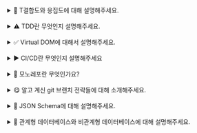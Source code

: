 <details>
<summary>🧲 T결합도와 응집도에 대해 설명해주세요.

 </summary>
<br/>
결합도와 응집도는 코드 설계의 품질을 결정하는 중요한 개념들입니다.
먼저, 결합도는 서로 다른 모듈 간에 상호 의존하고 있는 정도가 얼마나 높은지를 의미합니다. 만약 결합도가 낮으면 모듈의 독립성이 높아져 변경이 용이해지고 코드의 재사용성이 증가합니다. 반면, 결합도가 높으면 한 모듈이 변경될 때 다른 모듈도 영향을 받을 가능성이 커집니다. 이로 인해 한 부분을 수정하면 연쇄적인 변경이 발생할 가능성이 높은데, 이는 유지보수를 어렵게 만듭니다. 이상적인 설계를 위해서는 결합도를 낮추는 것이 중요합니다.
응집도는 모듈 내부 요소들이 얼마나 밀접하게 서로 관련되어 있는지를 의미합니다. 응집도가 높을수록 모듈 내부의 기능이 단일한 목적을 가지고 있습니다. 이러한 특성은 가독성과 유지보수성에 도움이 됩니다. 반대로 응집도가 낮으면 하나의 모듈이 여러 가지 역할을 수행하게 되어 코드가 복잡해지고, 예측 가능성이 낮아져 수정할 때 예상치 못한 부작용이 발생할 가능성이 높아집니다. 따라서 이상적인 코드 설계를 위해서는 응집도를 높이는 것이 중요합니다.
주로 결합도와 응집도는 서로 반비례하는 경향이 있습니다. 일반적으로 결합도가 낮을수록 응집도가 높아지고, 반대로 결합도가 높으면 응집도가 낮아지는 경우가 많습니다.
결합도 및 응집도와 관련된 예시를 설명해주실 수 있나요? 🤔
예를 들어, 하나의 모듈이 다른 모듈의 내부 구현에 직접 접근한다면 결합도가 높은 상태입니다. 인터페이스를 통해 의존 관계를 느슨하게 만들면 결합도를 낮출 수 있습니다.
한편, 하나의 파일에서 사용자 인증과 데이터베이스 처리를 함께 담당한다면 응집도가 낮다고 볼 수 있습니다. 이러한 경우 인증 관련 로직과 데이터베이스 처리를 분리하여 각각의 책임을 명확히 하면 응집도를 높일 수 있습니다.

</details>
<br/>

<details>
<summary>⚠️ TDD란 무엇인지 설명해주세요.</summary>
<br/>
TDD(Test-Driven Development)는 소프트웨어 개발 방법론 중 하나로, **테스트를 먼저 작성한 후 실제 코드를 작성하는 방법론**입니다.

TDD는 일반적으로 ‘Red-Green-Refactor’ 사이클을 따릅니다. 첫 번째 단계는 Red로, 실패하는 테스트를 작성하는 것입니다. 이 테스트는 아직 구현되지 않은 기능에 대한 테스트로, 코드가 이를 통과하지 못하는 상태에서 시작됩니다. 두 번째 단계는 Green으로, 테스트를 통과할 수 있도록 최소한의 코드를 작성합니다. 이 단계에서는 테스트를 통과시키는 것만 목표로 하여 코드를 간결하게 작성합니다. 마지막 단계는 Refactor로, 작성한 코드를 리팩토링하여 가독성이나 성능을 개선합니다. 이때 테스트는 여전히 통과해야 하므로, 리팩토링이 기능에 영향을 미치지 않도록 합니다.

## **TDD에는 어떤 장점이 있나요? 🤔**

TDD는 여러 장점이 있습니다.

첫째, **디버깅 시간을 단축**할 수 있습니다. 자동화된 테스트를 통해 오작동하는 영역을 쉽게 좁혀나갈 수 있습니다.

둘째, **리팩토링이 용이**해집니다. 작성된 테스트가 리팩토링 후에도 코드가 올바르게 동작하는지 확인해 주기 때문에, 코드를 수정하는 데 자신감을 가질 수 있습니다.

셋째, **좋은 설계가 유도**됩니다. 테스트를 통해 요구 사항을 명확하게 이해하고, 이를 바탕으로 더 나은 설계를 할 수 있습니다. 또 각 기능을 테스트하기 용이하게 만드는 과정에서 자연스럽게 좋은 설계가 유도됩니다.

처음에는 테스트를 작성하는 데 시간이 소요될 수 있지만, 장기적으로는 위와 같은 장점들로 인해 생산성이 오히려 높아지는 효과를 누릴 수 있습니다.

</details>
<br/>

<details>
<summary>✅ Virtual DOM에 대해서 설명해주세요.</summary>
<br/>
Virtual DOM은 React에서 사용되는 핵심 개념으로, **실제 DOM을 JS 객체 형태로 복제한 가벼운 사본**이라고 할 수 있습니다. 브라우저의 DOM은 구조적으로 복잡하고, 이를 직접 조작하는 작업은 성능 비용이 상당히 높습니다. Virtual DOM은 이를 개선하여 웹 애플리케이션의 성능을 최적화하기 위해 등장했습니다.

Virtual DOM의 핵심 아이디어는 **상태 변경이 발생할 때마다 전체 UI를 Virtual DOM에 반영하고, 이를 이전 상태와 비교하여 필요한 부분에 한해서 최소한의 DOM 업데이트를 수행**하는 것입니다. Virtual DOM을 업데이트하고 비교하는 일은, 실제 DOM을 조작하지 않고 메모리 상에서 업데이트와 비교가 이뤄지기 때문에 가볍고 빠르게 수행됩니다.

React에서 Virtual DOM을 활용되는 구체적인 과정은 다음과 같습니다.

1. **상태 변경**: 컴포넌트의 상태나 props가 변경되면 Virtual DOM이 다시 생성됩니다.
2. **재조정(Reconciliation)**: 비교 알고리즘을 이용해 새로운 Virtual DOM과 이전 Virtual DOM 간의 차이를 계산합니다.
3. **re-render**: 계산된 차이에 따라 실제 DOM에서 필요한 부분만 업데이트합니다.

Virtual DOM은 이처럼 DOM 업데이트의 비용을 줄이고, 브라우저 렌더링 성능을 개선합니다.

## **React는 비교(diffing) 알고리즘을 어떻게 효율화했나요? 🤔**

React는 O(n³)의 복잡도를 가질 수 있는 트리 비교 문제를, 휴리스틱을 통해 O(n)으로 최적화했습니다.

휴리스틱 알고리즘은 크게 두 가지 가정을 두고 있습니다

### **1. 서로 다른 타입의 두 요소는 서로 다른 트리를 만들어낸다.**

DOM 요소의 타입이 다르면(ex. `<div>` → `<span>`) 비교를 수행하지 않고, 해당 요소와 그 자식들을 모두 새로 생성합니다. 자식 요소들의 내용이 같더라도 이전의 트리를 모두 버리고 완전히 새로 만듭니다. 이는 비효율적으로 보일 수 있지만, 실제 애플리케이션에서 타입이 다른 경우는 보통 완전히 다른 컴포넌트로 교체되는 상황이 많기 때문에 이 가정이 대부분의 경우 효율적입니다.

만약 동일한 타입의 요소라면, 동일한 내역은 유지하고 변경된 속성만 갱신합니다.

```jsx
<div className="before" title="stuff" /><div className="after" title="stuff" />

```

예를 들어, 이 예시에서는 `className`만 수정합니다.

### **2. 개발자가 key prop을 통해, 여러 렌더링 사이에서 어떤 자식 엘리먼트가 변경되지 않아야 할지 표시해 줄 수 있다.**

같은 레벨의 자식들을 비교할 때 개발자가 입력한 `key` prop을 사용하여 요소를 식별합니다. 이를 통해 리스트 내역의 일부가 수정됐을 때 모든 아이템 요소들을 불필요하게 갱신하지 않고, 실제 변경된 요소만 감지하여 효율적으로 갱신합니다.

</details>
<br/>

<details>
<summary>▶️ CI/CD란 무엇인지 설명해주세요</summary>
<br/>
CI/CD는 애플리케이션 배포 과정을 자동화하여 더 짧은 주기로 고객에게 서비스를 제공하는 방식입니다. 먼저, CI는 **Continuous Integration**의 약어로 **지속적 통합**을 의미합니다. CD는 **Continuous Delivery(지속적 전달)** 또는 **Continuous Deployment(지속적 배포)** 를 의미합니다.

먼저, **CI**는 **개발자들이 코드 변경사항을 주기적으로 메인 브랜치에 병합하는 과정을 자동화**한 것입니다. 이 과정에서 코드 변경사항이 발생할 때마다 자동으로 빌드와 테스트를 수행하여 문제를 조기에 발견할 수 있습니다. 예를 들어, 여러 개발자가 함께 작업할 때 한 개발자의 변경사항이 다른 개발자의 작업과 충돌하거나 전체 애플리케이션에 문제를 일으킬 수 있는데, CI를 거치면 이러한 문제를 병합 이전에 미리 파악할 수 있습니다.

**CD**는 **CI 이후 단계를 자동화**하는 것으로, 애플리케이션의 변경사항을 production 환경으로 배포하는 과정을 자동화한 것입니다. **Continuous Delivery**의 경우, **배포 가능한 상태로 준비하는 과정까지**는 자동화하고 실제 배포는 사람의 승인을 거쳐 수동으로 진행합니다. 반면, **Continuous Deployment**는 **production 환경에 배포하는 과정까지** 모두 자동화합니다.

현업에서는 GitHub Actions, Jenkins, GitLab CI 등의 도구를 사용하여 CI/CD 파이프라인을 구축합니다. CI/CD 프로세스에 대한 하나의 예시를 들면 다음과 같습니다.

1. 개발자가 PR을 올리면 자동으로 테스트/빌드 실행
2. 테스트/빌드를 성공한 경우 메인 브랜치로의 머지 활성화
3. 메인 브랜치 머지 시 production 환경으로 자동 배포
</details>
<br/>

<details>
<summary>🤫 모노레포란 무엇인가요?</summary>
<br/>
모노레포는 **mono(단일)** 와 **repo(레포지토리)** 를 합친 용어로, **여러 프로젝트 또는 패키지를 하나의 코드 저장소에 통합하여 관리하는 방식**을 의미합니다.

모노레포를 구성하기 위해 대표적으로 두 가지 구성 방식이 사용됩니다.

먼저, **프로젝트 단위로 분리된 구조**를 사용합니다. 모든 프로젝트가 하나의 저장소 안에서 각각 독립적인 폴더로 구성되며, 각 폴더는 독립적인 패키지로 관리됩니다. 이때 프로젝트 간의 공통 의존성은 `yarn workspaces`나 `npm workspaces` 같은 기능을 사용해 중앙에서 관리합니다. 이를 통해 중복된 의존성을 최소화하고, 프로젝트 간 코드 공유를 쉽게 합니다.

다음으로, **공통 모듈을 별도의 폴더로 분리하는 방식**을 사용합니다. 예를 들어, 여러 프로젝트에서 자주 사용하는 유틸리티 함수, 스타일, 공통 컴포넌트를 `shared`라는 폴더에 모아두고 각 프로젝트에서 이를 가져다 사용하는 방식입니다. 이렇게 하면 공통 코드를 한 번만 업데이트해도 여러 프로젝트에 즉시 반영할 수 있어 효율적입니다.

## **모노레포의 장점은 무엇인가요? 🤔**

첫째, **여러 프로젝트의 코드 및 설정 등을 일관되게 관리할 수 있다는 점입니다.** 예를 들어, 대규모 조직에서 여러 팀이 각기 다른 서비스를 개발하더라도, 모노레포를 통해 동일한 코드베이스에서 협력할 수 있습니다. 이를 통해 공통 모듈이나 설정 등을 공유하여, 불필요한 중복 작업을 줄이고 협업 효율성을 높일 수 있습니다.

둘째, **모노레포는 중앙화된 의존성 관리를 가능하게 해줍니다.** 예를 들어, 프로젝트 내에서 공통으로 사용되는 유틸리티나 컴포넌트를 한 번 업데이트하면 모든 관련 프로젝트에 즉시 적용할 수 있습니다.

또한, **여러 프로젝트들이 동일한 버전 관리 시스템을 공유할 수 있습니다.** 이를 통해 한 프로젝트에서 변경된 사항이 다른 프로젝트에 미치는 영향을 보다 명확히 추적할 수 있습니다.

## **모노레포의 단점은 없나요? 🧐**

물론, 모노레포에도 단점이 있습니다.

첫째, **스케일링이 복잡하고 어려워집니다**. 여러 프로젝트들이 모여 있으니 코드베이스가 빠르게 커지는데, 이때 빌드 및 테스트 시간이 그와 비례하여 길어집니다. 또한, CI/CD 파이프라인 관리의 복잡도가 증가합니다. 이러한 단점을 극복하기 위해 `Nx`, `Turborepo`와 같은 모노레포 관리 툴을 이용할 수 있습니다.

또한, **권한 관리가 까다로울 수 있습니다**. 모든 프로젝트가 하나의 저장소에 통합되기 때문에 특정 팀이나 프로젝트만 접근 권한을 가지도록 설정하는 것이 어렵습니다.

이러한 단점을 고려했을 때, 작은 규모의 팀이나 단일 프로젝트 중심의 개발 환경에서는 오히려 복잡성을 증가시킬 가능성이 있어 모노레포 사용이 적합하지 않을 수 있습니다.

</details>
<br/>

<details>
<summary>😋 알고 계신 git 브랜치 전략들에 대해 소개해주세요.</summary>
<br/>
주로 경험해본 전략으로는 **Git Flow, GitHub Flow, 그리고 Trunk-Based Development**가 있습니다.

먼저, **Git Flow**를 소개해 드리겠습니다. Git Flow에서 기능 개발은 `feature` 브랜치에서 이루어지고, 완료된 후 `develop` 브랜치에 병합됩니다. 릴리스를 준비할 때는 `release` 브랜치를 따로 만들어 QA와 최종 검증을 거친 뒤, 프로덕션 코드를 관리하는 `main`에 병합하게 됩니다. 만약 긴급한 수정 사항이 발생하면 `hotfix` 브랜치를 만들어 신속히 배포하고, 수정 사항을 `develop`에도 반영합니다. Git Flow를 이용하면 대규모 프로젝트에서 굉장히 체계적이고 안정적인 관리가 가능하지만, 브랜치가 많아짐에 따라 복잡도가 올라간다는 단점이 존재합니다.

다음으로, **GitHub Flow**는 Git Flow보다 단순한 구조를 가지고 있습니다. 모든 변경 사항은 `main` 브랜치 기준으로 이루어지는데요, 새로운 기능을 개발할 때 `feature` 브랜치를 생성한 뒤 작업이 끝나면 코드 리뷰를 받고 바로 `main`에 병합합니다. 이 방식은 간소화된 프로세스를 가지고 있기 때문에 짧은 주기의 배포 환경에서 특히 유용합니다. 하지만 릴리스와 QA를 위한 별도의 브랜치가 없기 때문에, 안정성 관리가 중요한 프로젝트에는 다소 부담스러울 수 있습니다.

마지막으로, **Trunk-Based Development**는 `main(또는 trunk)` 브랜치 하나만 운용하는 방식입니다. 작업을 `main` 브랜치에 직접 커밋하거나, `feature` 브랜치를 만들고 며칠 내에 빠르게 병합합니다. 병합 주기가 짧아 코드 충돌 가능성이 적다는 장점이 있습니다. 한편, 철저한 자동화 환경이 뒷받침되어야 한다는 단점이 존재합니다.

## **Git Flow와 Github Flow 중 어떤 전략을 선호하시나요? 🤔**

선호하는 하나의 전략이 있다기보다는, 프로젝트 상황에 맞는 전략을 선택하는 게 중요하다고 생각합니다.

**Git Flow**는 릴리스 주기가 길고 QA가 중요한 프로젝트에서 사용하기 적합합니다. 예를 들어, 금융 서비스처럼 안정성과 품질이 중요한 프로젝트에서는 Git Flow가 더 적합할 것입니다. 반면, **GitHub Flow**는 자주 배포가 이루어지고 변경 사항을 빠르게 반영해야 하는 스타트업과 유사한 환경에서 유리할 것입니다.

</details>
<br/>

<details>
<summary>💬 JSON Schema에 대해 설명해주세요. </summary>
<br/>
JSON Schema는 JSON 데이터의 형식을 기술하고 검증하기 위한 명세서입니다. 특정 JSON이 어떤 구조를 가져야 하는지를 명시할 수 있도록 해줍니다.

예를 들어 회원 정보에 대한 명세를 다음과 같이 작성할 수 있습니다.

{
"type": "object",
"properties": {
"username": { "type": "string", "minLength": 3 },
"email": { "type": "string", "format": "email" },
"password": { "type": "string", "minLength": 6 }
},
"required": ["username", "email", "password"],
"additionalProperties": false
}
JSON Schema가 어떻게 활용될 수 있는지 구체적으로 설명해 드리겠습니다.

먼저, 백엔드 API와의 통신 과정에서 데이터 형식을 검증하는 데 활용될 수 있습니다. 예를 들어 백엔드에서 데이터를 내려줄 때, JSON Schema를 활용하여 그 데이터가 어떤 속성들을 가지고 있는지, 타입은 어떤지, 필수인지 아닌지 정의할 수 있습니다. 그러면 프론트엔드에서는 그 스키마를 기준으로 데이터의 유효성을 검증할 수 있어서, API 통신에서 발생할 수 있는 오류를 사전에 방지할 수 있습니다.

JSON Schema는 정적 타입 생성 도구와 통합되어 사용되며 개발 생산성을 높여주기도 합니다. 예를 들어 json-schema-to-typescript 같은 도구를 사용하면 JSON Schema로부터 TypeScript 타입을 자동 생성할 수 있습니다. 이는 API 명세에 따라 타입을 작성하거나 수정하는 시간을 아껴주며, 스키마와 타입 간의 불일치를 줄이는 데 도움이 됩니다.

또한, 설정 파일에 대한 명세서로 활용될 수 있습니다. 예를 들어 eslintrc, tsconfig, prettierrc 같은 설정 파일들은 대부분 JSON 기반 형식을 사용하는데, JSON Schema Store에서 이러한 설정 파일들의 JSON Schema를 찾아볼 수 있습니다. VSCode와 같은 에디터에서 이 스키마를 기반으로 자동 완성, 타입 힌트, 경고 메시지 등을 지원하기 때문에, 설정 실수를 줄이고 생산성을 높이는 데 큰 도움이 됩니다.

</details>
<br/>

<details>
<summary>🏧 관계형 데이터베이스와 비관계형 데이터베이스에 대해 설명해주세요.
</summary>
<br/>
관계형 데이터베이스는 데이터를 테이블 형식으로 저장하고 관리하는 데이터베이스입니다. 각 테이블은 고정된 스키마를 가지며, 행(Row)은 개별 레코드, 열(Column)은 속성을 나타냅니다. 각 테이블은 고유한 스키마를 가지고 있어, 데이터 타입과 구조가 엄격하게 정의되어 있습니다. 대표적인 예로는 MySQL, PostgreSQL, Oracle이 있습니다.

관계형 데이터베이스는 정형화된 데이터를 다룰 때 특히 유용합니다. 미리 정의된 타입과 구조가 있기 때문에 이에 부합하는지 검증하여 데이터의 일관성을 유지하기 용이합니다. 또한, 데이터 간의 관계를 명확히 표현할 수 있는 것이 큰 장점입니다. 예를 들어 사용자와 주문 데이터를 각각 테이블로 만들고, 사용자 ID를 외래키로 설정해 두 테이블을 연결할 수 있습니다. 이를 통해 하나의 사용자에 속한 주문 내역을 정확히 조회할 수 있으며, 이 외에도 복잡한 조건의 데이터 조회나 조인을 처리하기 용이합니다.

반면, 흔히 NoSQL이라고 부르기도 하는 비관계형 데이터베이스는 전통적인 테이블 기반 구조가 아닌, 보다 유연한 데이터 모델을 사용합니다. "Key - value", "Document", "Graph" 등의 유형이 존재합니다. 비관계형 데이터베이스는 스키마가 고정되어 있지 않아서, 저장되는 데이터 구조가 일관되지 않아도 됩니다. 필요에 따라 유동적으로 속성을 추가할 수도 있습니다. 대표적인 예로는 MongoDB, Cassandra, Redis가 있습니다.

비관계형 데이터베이스의 장점은 유연성과 확장성입니다. 스키마가 고정되어 있지 않기 때문에, 초기 개발 단계에서 데이터 구조가 자주 변경될 가능성이 있는 프로젝트에 특히 적합합니다. 또한, 수평적 확장이 쉬워서 대용량의 데이터를 빠르게 처리하거나, 사용자가 급격히 늘어나는 상황에서도 안정적인 성능을 유지할 수 있다는 장점이 있습니다. 문서 기반 NoSQL에서는 하나의 객체에 필요한 데이터를 모두 담을 수 있어서, 관계를 맺고 조인하는 대신 한 번의 조회로 필요한 정보를 가져올 수 있다는 장점도 있습니다.

둘의 단점에 대해서도 간단히 설명해주실 수 있나요? 🤔
관계형 데이터베이스의 단점은 유연성이 떨어진다는 점입니다. 스키마가 고정돼 있기 때문에, 새로운 필드를 추가하거나 데이터 구조를 바꾸려면 테이블 자체를 수정해야 하고, 이로 인해 마이그레이션 과정이 복잡하고 시간이 오래 걸릴 수 있습니다. 또한, 서버를 여러 대로 분산시키는 수평적 확장이 상대적으로 어렵다는 단점도 있습니다. 관계형 데이터는 여러 테이블 간의 조인이 많기 때문에 데이터를 분산시켜 저장하면 성능 저하가 생길 수 있습니다. 그래서 대규모 트래픽을 처리해야 하는 시스템에서는 확장성이 한계로 작용할 수 있습니다.

비관계형 데이터베이스는 반대로 데이터의 일관성 유지가 어렵다는 문제가 있습니다. 스키마가 자유롭다 보니, 같은 컬렉션 안에 구조가 다른 문서들이 들어갈 수 있고, 그로 인해 나중에 데이터를 가공하거나 검증할 때 오류가 발생하기 쉽습니다. 또한, 조인 기능이 제한적이기 때문에, 데이터 간의 관계를 표현하는 데 한계가 있습니다. 만약 여러 컬렉션에 나눠 저장된 데이터를 합쳐서 조회해야 한다면, 애플리케이션 단에서 로직을 더 많이 처리해야 할 수도 있습니다.

</details>
<br/>
